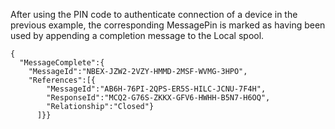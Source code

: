 
After using the PIN code to authenticate connection of a device in the previous 
example, the corresponding MessagePin is marked as having been used by appending 
a completion message to the Local spool.

~~~~
{
  "MessageComplete":{
    "MessageId":"NBEX-JZW2-2VZY-HMMD-2MSF-WVMG-3HPO",
    "References":[{
        "MessageId":"AB6H-76PI-2QPS-ER5S-HILC-JCNU-7F4H",
        "ResponseId":"MCQ2-G76S-ZKKX-GFV6-HWHH-B5N7-H6OQ",
        "Relationship":"Closed"}
      ]}}
~~~~

